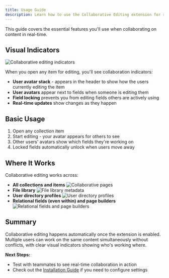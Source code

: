 ```yaml
---
title: Usage Guide
description: Learn how to use the Collaborative Editing extension for real-time collaboration on content in your Directus project.
---
```


This guide covers the essential features you'll use when collaborating on content in real-time.


## Visual Indicators

![Collaborative editing indicators](/img/collaborative-editing-explanation.png)

When you open any item for editing, you'll see collaboration indicators:

- **User avatar stack** - appears in the header to show how the users currently editing the item
- **User avatars** appear next to fields when someone is editing them
- **Field locking** prevents you from editing fields others are actively using
- **Real-time updates** show changes as they happen

## Basic Usage

1. Open any collection item
2. Start editing - your avatar appears for others to see
3. Other users' avatars show which fields they're working on
4. Locked fields automatically unlock when users move away

## Where It Works

Collaborative editing works across:

- **All collections and items**
  ![Collaborative pages](/img/collaborative-pages.png)
- **File library**
  ![File library metadata](/img/collaborative-file-library.png)
- **User directory profiles**
  ![User directory profiles](/img/collaborative-user.png)
- **Relational fields (even within) and page builders**
  ![Relational fields and page builders](/img/collaborative-relationships-drawer.png)

## Summary

Collaborative editing happens automatically once the extension is enabled. Multiple users can work on the same content simultaneously without conflicts, with clear visual indicators showing who's working where.

**Next Steps:**
- Test with teammates to see real-time collaboration in action
- Check out the [Installation Guide](/guides/content/collaborative-editing/installation) if you need to configure settings

